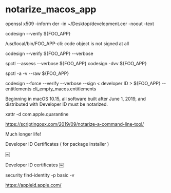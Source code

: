 # notarize_macos_app


openssl x509 -inform der -in ~/Desktop/development.cer -noout -text

codesign --verify ${FOO_APP}

/usr/local/bin/FOO_APP-cli: code object is not signed at all

codesign --verify ${FOO_APP} --verbose

spctl --assess --verbose ${FOO_APP} 
codesign -dvv ${FOO_APP}

spctl -a -v --raw ${FOO_APP}


codesign --force --verify --verbose --sign < developer ID > ${FOO_APP} --entitlements cli_empty_macos.entitlements

Beginning in macOS 10.15, all software built after June 1, 2019, and distributed with Developer ID must be notarized.

xattr -d com.apple.quarantine

https://scriptingosx.com/2019/09/notarize-a-command-line-tool/


Much longer life!

Developer ID Certificates ( for package installer )

￼


Developer ID certificates
￼


security find-identity -p basic -v


https://appleid.apple.com/